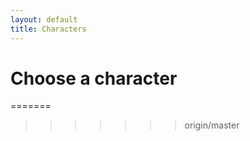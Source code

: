 ```yaml
---
layout: default
title: Characters
---
```


<div class="charselect">
 <h1> Choose a character</h1>
</div>

<script type="text/javascript" src="//code.jquery.com/jquery-1.11.0.min.js"></script>
<script type="text/javascript" src="//code.jquery.com/jquery-migrate-1.2.1.min.js"></script>
<script type="text/javascript" src="slick/slick.min.js"></script>

 <script type="text/javascript">
   $('.slider-for').slick({
=======
 $('.slider-for').slick({
>>>>>>> origin/master
  slidesToShow: 1,
  slidesToScroll: 1,
  arrows: false,
  fade: true,
  asNavFor: '.slider-nav'
});
$('.slider-nav').slick({
  slidesToShow: 3,
  slidesToScroll: 1,
  asNavFor: '.slider-for',
  dots: true,
  centerMode: true,
  focusOnSelect: true
});
<<<<<<< HEAD
  </script>
=======
>>>>>>> origin/master
